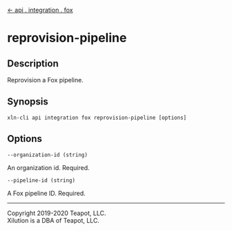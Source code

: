 [<- api . integration . fox](index.md)

# reprovision-pipeline

## Description

Reprovision a Fox pipeline.

## Synopsis

```
xln-cli api integration fox reprovision-pipeline [options]
```

## Options

`--organization-id (string)`

An organization id. Required.

`--pipeline-id (string)`

A Fox pipeline ID. Required.

---

Copyright 2019-2020 Teapot, LLC.  
Xilution is a DBA of Teapot, LLC.
